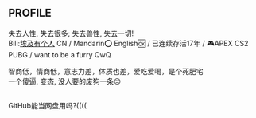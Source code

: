 ## PROFILE

失去人性, 失去很多; 失去兽性, 失去一切!  
Bili:[埃及有个人](https://space.bilibili.com/1788766018)
CN / Mandarin⭕ English🆗 / 已连续存活17年 / 🎮APEX CS2 PUBG / want to be a furry QwQ  

智商低，情商低，意志力差，体质也差，爱吃爱喝，是个死肥宅  
一个傻逼, 变态, 没人要的废狗一条😔

##

GitHub能当网盘用吗?((((
